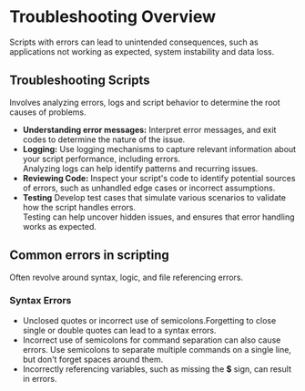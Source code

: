 # Troubleshooting Overview
Scripts with errors can lead to unintended consequences, such as applications not working as expected, system instability and data loss.

## Troubleshooting Scripts
Involves analyzing errors, logs and script behavior to determine the root causes of problems.

- **Understanding error messages:** Interpret error messages, and exit codes to determine the nature of the issue.
- **Logging:** Use logging mechanisms to capture relevant information about your script performance, including errors.  
Analyzing logs can help identify patterns and recurring issues.
- **Reviewing Code:** Inspect your script's code to identify potential sources of errors, such as unhandled edge cases or incorrect assumptions.
- **Testing** Develop test cases that simulate various scenarios to validate how the script handles errors.  
Testing can help uncover hidden issues, and ensures that error handling works as expected.

## Common errors in scripting
Often revolve around syntax, logic, and file referencing errors.

### Syntax Errors
- Unclosed quotes or incorrect use of semicolons.Forgetting to close single or double quotes can lead to a syntax errors.
- Incorrect use of semicolons for command separation can also cause errors. Use semicolons to separate multiple commands on a single line, but don't forget spaces around them.
- Incorrectly referencing variables, such as missing the **$** sign, can result in errors.